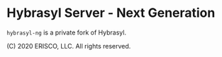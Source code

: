 # Hybrasyl Server - Next Generation

`hybrasyl-ng` is a private fork of Hybrasyl.

(C) 2020 ERISCO, LLC. All rights reserved.


